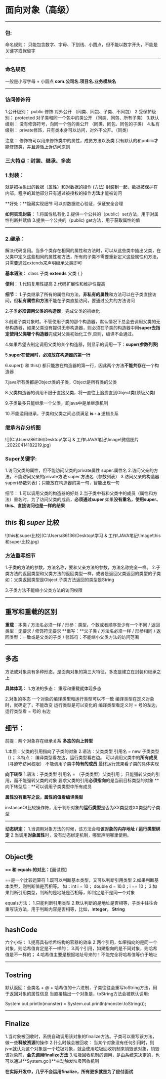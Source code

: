 # 面向对象（高级）

---

### 包:

命名规则：
只能包含数字、字母、下划线、小圆点，但不能以数字开头，不能是关键字或保留字

---



### 命名规范

一般是小写字母 + 小圆点
**com.公司名.项目名.业务模块名**

---

### 访问修饰符

1.公开级别： public 修饰 对外公开	（同类、同包、子类、不同包）
2.受保护级别： protected 对子类和同一个包中的类公开	（同类、同包、所有子类）
3.默认级别：	没有修饰符号，向同一个包的类公开			（同类、同包、同包的子类）
4.私有级别：	private修饰，只有类本身可以访问，对外不公开。（同类）

注意：
修饰符可以用来修饰类中的属性，成员方法以及类
只有默认的和public才能修饰类，并且遵循上诉访问原则



### 三大特点：封装、继承、多态

### **1.封装：**

就是把抽象出的数据（属性）和对数据的操作 (方法) 封装到一起，数据被保护在内部，程序的其他部分只有通过被授权的操作**方法**才能被访问

**好处：**隐藏实现细节
		   可以对数据进心验证，保证安全合理

**如何实现封装**：
1.将属性私有化
2.提供一个公共的（public）set方法，用于对属性判断并赋值
3.提供一个公共的（public)	get方法，用于获取属性的值

---

### **2.继承：** 

解决代码复用。当多个类存在相同的属性和方法时，可以从这些类中抽出父类，在父类中定义这些相同的属性和方法，所有的子类不需要重新定义这些属性和方法，只需要通过extends来声明继承父类即可

**基本语法：**
class 子类 **extends** 父类 {
}

**便利**：
1.代码复用性提高
2.代码扩展性和维护性提高

**细节：**
1.子类继承了所有的属性和方法，**非私有的属性**和方法可以在子类直接访问，但**私有属性和方法**不能在子类直接访问，要通过公共的方法访问

2.子类**必须调用父类的构造器**，完成父类的初始化

3.创建子类对象时。不管使用子类的那个构造器，默认情况下总会去调用父类的无参构造器，如果父类没有提供无参构造器，则必须在子类的构造器中用**super去指定使用父类哪个构造器**完成对父类初始化工作,否则，编译不会通过。

4.如果希望去制定调用父类的某个构造器，则显示的调用一下：**super(参数列表)**

5.**super在使用时，必须放在构造器的第一行**

6.super() 和 this() 都只能放在构造器的第一行，因此两个方法**不能共存**在一个构造器

7.java所有类都是Object类的子类，Object是所有类的父类

8.父类构造器的调用不限于直接父类，将一直往上追溯直到Object类(顶级父类)

9.子类最多只能继承一个父类，即java中是单继承机制

10.不能滥用继承，子类和父类之间必须满足 **is - a** 逻辑关系



### **继承内存分析图**

![](C:\Users\86136\Desktop\学习 & 工作\JAVA笔记\Image\微信图片_20220414182219.jpg)





### **Super关键字**:

1.访问父类的属性，但不能访问父类的private属性
	super.属性名
2.访问父亲的方法，不能访问父亲的private方法
	super.方法名（参数列表）
3.访问父亲的构造器
	super(参数列表)；只能放在构造器的第一句，智能出现一句

细节：
1.可以调用父类的构造器的好处
2.当子类中有和父类中的成员（属性和方法）重名时，为了访问父类的成员，**必须通过super**
   如果**没有重名，使用super、this、直接访问也是一样的结果**



## ***this*** 和 *super* 比较

![this和super比较](C:\Users\86136\Desktop\学习 & 工作\JAVA笔记\Image\this和super比较.jpg)



### 方法重写细节

1.子类的方法的参数，方法名称，要和父亲方法的参数，方法名称完全一样。
2.子类方法的返回类型和父类方法的返回类型一样，或者是返回父类返回的类型的子类
如：父类返回类型是Object,子类方法返回的类型是String

3.子类方法不能缩小父类方法的访问权限

---

## **重写和重载的区别**

**重载**：本类 / 方法名必须一样 / 形参：类型，个数或者顺序至少有一个不同 / 返回类型：无要求 / 修饰符无要求
**重写：**父子类 / 方法名必须一样 / 形参相同 / 返回类型：一致或是父类的子类 / 修饰符：不能缩小父类方法的访问范围

---

## **多态**

方法或对象具有多种形态，是面向对象的第三大特征，多态是建立在封装和继承之上

**具体体现：**
1.方法的多态： 重写和重载就体现多态

2.对象的多态
一个对象的编译类型和运行类型可以不一致
编译类型在定义对象时，就确定了，不能改变
运行类型是可以变化的
编译类型看定义时 = 号的左边，运行类型看 = 号的 右边



## **细节**：

前提：两个对象存在继承关系
**多态的向上转型**

1.本质：父类的引用指向了子类的对象
2.语法：父类类型	引用名 = new 子类类型（）；
3.特点：	编译类型看左边，运行类型看右边。
				可以调用父类中的**所有成员**（寻遵守访问权限）
				不能调用子类中**特有的成员**
				最终运行效果看子类的具体实现

**向下转型**
1.语法：子类类型	引用名 = （子类类型）父类引用；
	只能强转父类的引用，而不能强转父类的对象
	要求父类的引用**必须指向**的是当前目标类型的对象
	**向下转型后：**可以调用子类类型中所有成员

**属性没有重写之说，属性的值看编译类型**

instanceOf比较操作符，用于判断对象的**运行类型**是否为XX类型或XX类型的子类型

---



**动态绑定：**
1.当调用对象方法的时候，该方法会和**该对象的内存地址 / 运行类型绑定**
2.当调用**对象属性**时，没有动态绑定机制，哪里声明哪里使用。

---

## Object类

**== 和 equals 的对比：**【面试题】

==是一个比较运算符
1.既可以判断基本类型，又可以判断引用类型
2.如果判断基本类型，则判断值是否相等。	如：int i = 10； double d = 10.0；i == 10；
3.如果判断引用类型，判断的是地址是否相等，即判定是不是同一个对象

equals方法：
1.只能判断引用类型
2.默认判断的是地址是否相等，子类中往往会重写该方法，用于判断内容是否相等，比如，I**nteger， String**

---

## **hashCode**

六个小结：
1.提高具有哈希结构的容器的效率
2.两个引用，如果指向的是同一个对象，则哈希值肯定是不一样的；
3.两个引用，如果指向的是不同对象，则哈希值是不一样的；
4.哈希值主要是根据地址号来的！不能完全将哈希值等价于地址

---

## **Tostring**

默认返回：全类名 + @ + 哈希值的十六进制，子类往往会重写toString方法，用于返回对象的属性信息
当直接输出一个对象是，toString方法会被默认调用:

System.out.println(monster) = System.out.println(monster.toString());

---

## Finalize

1.当对象被回收时，系统自动调用该对象的finalize方法。子类可以重写该方法，做一些**释放资源**的操作
2.什么时候会被回收：
当某个对象没有任何引用时，则jvm就认为这个对象是一个垃圾对象，就会使用垃圾回收机制来销毁该对象，销毁该对象前，**会先调用finalize方法**
3.垃圾回收机制的调用，是由系统来决定的，也可以通过**System.gc()**主动触发垃圾回收机制

**在实际开发中，几乎不会运用finalize，所有更多就是为了应付面试**